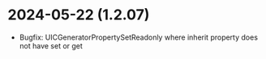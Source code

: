 ﻿# 2024-05-22 (1.2.07)
- Bugfix: UICGeneratorPropertySetReadonly where inherit property does not have set or get